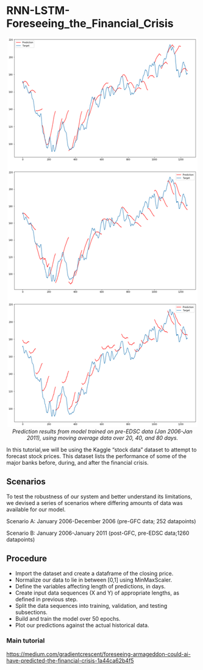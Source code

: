 # RNN-LSTM-Foreseeing_the_Financial_Crisis

<p align="center">
  <img src="https://github.com/EXJUSTICE/RNN-LSTM-Foreseeing_the_Financial_Crisis/blob/master/RNNresults.png" >
  <em> Prediction results from model trained on pre-EDSC data (Jan 2006-Jan 2011), using moving average data over 20, 40, and 80 days.</em>
</p>

In this tutorial,we will be using the Kaggle “stock data” dataset to attempt to forecast stock prices. This dataset lists the performance of some of the major banks before, during, and after the financial crisis.

## Scenarios
To test the robustness of our system and better understand its limitations, we devised a series of scenarios where differing amounts of data was available for our model.

Scenario A: January 2006-December 2006 (pre-GFC data; 252 datapoints)


Scenario B: January 2006-January 2011 (post-GFC, pre-EDSC data;1260 datapoints)

## Procedure

* Import the dataset and create a dataframe of the closing price.
* Normalize our data to lie in between [0,1] using MinMaxScaler.
* Define the variables affecting length of predictions, in days.
* Create input data sequences (X and Y) of appropriate lengths, as defined in previous step.
* Split the data sequences into training, validation, and testing subsections.
* Build and train the model over 50 epochs.
* Plot our predictions against the actual historical data.

### Main tutorial

https://medium.com/gradientcrescent/foreseeing-armageddon-could-ai-have-predicted-the-financial-crisis-1a44ca62b4f5
